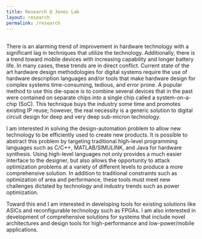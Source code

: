 ```yaml
---
title: Research @ Jones Lab
layout: research
permalink: /research
---
```


<br>
There is an alarming trend of improvement in hardware technology with a significant lag in techniques that utilize the technology. Additionally, there is a trend toward mobile devices with increasing capability and longer battery life. In many cases, these trends are in direct conflict. Current state of the art hardware design methodologies for digital systems require the use of hardware description languages and/or tools that make hardware design for complex systems time-consuming, tedious, and error prone. A popular method to use this die-space is to combine several devices that in the past were contained on separate chips into a single chip called a system-on-a-chip (SoC). This technique buys the industry some time and promotes existing IP reuse; however, the real necessity is a generic solution to digital circuit design for deep and very deep sub-micron technology.

I am interested in solving the design-automation problem to allow new technology to be efficiently used to create new products. It is possible to abstract this problem by targeting traditional high-level programming languages such as C/C++, MATLAB/SIMULINK, and Java for hardware synthesis. Using high-level languages not only provides a much easier interface to the designer, but also allows the opportunity to attack optimization problems at a variety of different levels to produce a more comprehensive solution. In addition to traditional constraints such as optimization of area and performance, these tools must meet new challenges dictated by technology and industry trends such as power optimization.

Toward this end I am interested in developing tools for existing solutions like ASICs and reconfigurable technology such as FPGAs. I am also interested in development of comprehensive solutions for systems that include novel architectures and design tools for high-performance and low-power/mobile applications.
